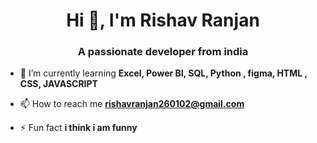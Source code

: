 <h1 align="center">Hi 👋, I'm Rishav Ranjan</h1>
<h3 align="center">A passionate developer from india</h3>



- 🌱 I’m currently learning **Excel, Power BI, SQL, Python , figma, HTML , CSS, JAVASCRIPT**

- 📫 How to reach me **rishavranjan260102@gmail.com**

- ⚡ Fun fact **i think i am funny**


